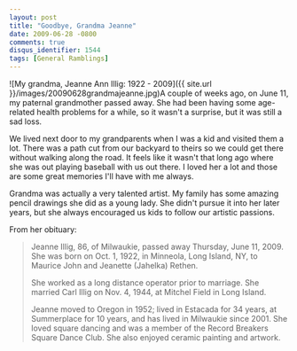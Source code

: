 ```yaml
---
layout: post
title: "Goodbye, Grandma Jeanne"
date: 2009-06-28 -0800
comments: true
disqus_identifier: 1544
tags: [General Ramblings]
---
```

![My grandma, Jeanne Ann Illig: 1922 -
2009]({{ site.url }}/images/20090628grandmajeanne.jpg)A
couple of weeks ago, on June 11, my paternal grandmother passed away.
She had been having some age-related health problems for a while, so it
wasn't a surprise, but it was still a sad loss.

We lived next door to my grandparents when I was a kid and visited them
a lot. There was a path cut from our backyard to theirs so we could get
there without walking along the road. It feels like it wasn't that long
ago where she was out playing baseball with us out there. I loved her a
lot and those are some great memories I'll have with me always.

Grandma was actually a very talented artist. My family has some amazing
pencil drawings she did as a young lady. She didn't pursue it into her
later years, but she always encouraged us kids to follow our artistic
passions.

From her obituary:

> Jeanne Illig, 86, of Milwaukie, passed away Thursday, June 11, 2009.
> She was born on Oct. 1, 1922, in Minneola, Long Island, NY, to Maurice
> John and Jeanette (Jahelka) Rethen.
>
> She worked as a long distance operator prior to marriage. She married
> Carl Illig on Nov. 4, 1944, at Mitchel Field in Long Island.
>
> Jeanne moved to Oregon in 1952; lived in Estacada for 34 years, at
> Summerplace for 10 years, and has lived in Milwaukie since 2001. She
> loved square dancing and was a member of the Record Breakers Square
> Dance Club. She also enjoyed ceramic painting and artwork.
